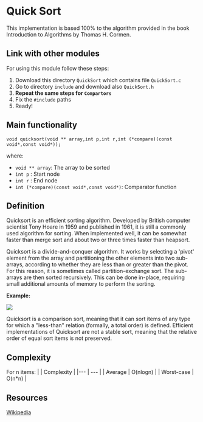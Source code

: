 # Quick Sort
This implementation is based 100% to the algorithm provided in the book Introduction to Algorithms by Thomas H. Cormen.

## Link with other modules
For using this module follow these steps:
1. Download this directory ```QuickSort``` which contains file ```QuickSort.c```
2. Go to directory ```include``` and download also ```QuickSort.h```
3. __Repeat the same steps for ```Compartors```__
4. Fix the ```#include``` paths
5. Ready!

## Main functionality
```
void quicksort(void ** array,int p,int r,int (*compare)(const void*,const void*));
```
where:

- ```void ** array```: The array to be sorted
- ```int p``` : Start node
- ```int r``` : End node
- ```int (*compare)(const void*,const void*)```: Comparator function

## Definition
Quicksort is an efficient sorting algorithm. Developed by British computer scientist Tony Hoare in 1959 and published in 1961, it is still a commonly used algorithm for sorting. When implemented well, it can be somewhat faster than merge sort and about two or three times faster than heapsort.

Quicksort is a divide-and-conquer algorithm. It works by selecting a 'pivot' element from the array and partitioning the other elements into two sub-arrays, according to whether they are less than or greater than the pivot. For this reason, it is sometimes called partition-exchange sort. The sub-arrays are then sorted recursively. This can be done in-place, requiring small additional amounts of memory to perform the sorting.

__Example:__

![](https://upload.wikimedia.org/wikipedia/commons/thumb/6/6a/Sorting_quicksort_anim.gif/220px-Sorting_quicksort_anim.gif)


Quicksort is a comparison sort, meaning that it can sort items of any type for which a "less-than" relation (formally, a total order) is defined. Efficient implementations of Quicksort are not a stable sort, meaning that the relative order of equal sort items is not preserved.



## Complexity
For n items:
| | Complexity |
|--- | --- |
| Average | O(nlogn) |
| Worst-case | O(n\*n) |


## Resources
[Wikipedia](https://en.wikipedia.org/wiki/Quicksort)

